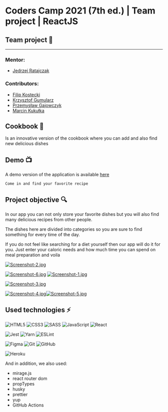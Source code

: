 # Coders Camp 2021 (7th ed.) | Team project | ReactJS

## Team project 🏢

---

### Mentor:

- [Jędrzej Ratajczak](https://github.com/Nilphym)

### Contributors:

- [Filip Kostecki](https://github.com/kostnerek)
- [Krzysztof Gumularz](https://github.com/KrisGum)
- [Przemysław Gajowczyk](https://github.com/Przemyslaw-G)
- [Marcin Kukułka](https://github.com/MarcinKukulka)

## Cookbook 📙

  Is an innovative version of the cookbook where you can add and also find new delicious dishes

## Demo 📺

A demo version of the application is available [here](https://cookbook-crew.herokuapp.com/)

    Come in and find your favorite recipe

## Project objective 🔍

In our app you can not only store your favorite dishes but you will also find many delicious recipes from other people. 

The dishes here are divided into categories so you are sure to find something for every time of the day.

If you do not feel like searching for a diet yourself then our app will do it for you. Just enter your caloric needs and how much time you can spend on meal preparation and voila


[![Screenshot-2.jpg](https://i.postimg.cc/tgPcSw6R/Screenshot-2.jpg)](https://postimg.cc/TydQhkQB)

[![Screenshot-6.jpg](https://i.postimg.cc/xjJSMxxC/Screenshot-6.jpg)](https://postimg.cc/rzkbLJLX)
[![Screenshot-1.jpg](https://i.postimg.cc/ZK8FQm7M/Screenshot-1.jpg)](https://postimg.cc/N50Hy3w6)

[![Screenshot-3.jpg](https://i.postimg.cc/tgT37xXK/Screenshot-3.jpg)](https://postimg.cc/w1CyG3R2)

[![Screenshot-4.jpg](https://i.postimg.cc/BnN5qgG5/Screenshot-4.jpg)](https://postimg.cc/XrGBL9qX)[![Screenshot-5.jpg](https://i.postimg.cc/FHhg56ws/Screenshot-5.jpg)](https://postimg.cc/KRsgt0Zd)

## Used technologies ⚡

![HTML5](https://img.shields.io/badge/html5-%23E34F26.svg?style=for-the-badge&logo=html5&logoColor=white)
![CSS3](https://img.shields.io/badge/css3-%231572B6.svg?style=for-the-badge&logo=css3&logoColor=white)
![SASS](https://img.shields.io/badge/SASS-hotpink.svg?style=for-the-badge&logo=SASS&logoColor=white)
![JavaScript](https://img.shields.io/badge/javascript-%23323330.svg?style=for-the-badge&logo=javascript&logoColor=%23F7DF1E)
![React](https://img.shields.io/badge/react-%2320232a.svg?style=for-the-badge&logo=react&logoColor=%2361DAFB)

![Jest](https://img.shields.io/badge/-jest-%23C21325?style=for-the-badge&logo=jest&logoColor=white)
![Yarn](https://img.shields.io/badge/yarn-%232C8EBB.svg?style=for-the-badge&logo=yarn&logoColor=white)
![ESLint](https://img.shields.io/badge/ESLint-4B3263?style=for-the-badge&logo=eslint&logoColor=white)

![Figma](https://img.shields.io/badge/figma-%23F24E1E.svg?style=for-the-badge&logo=figma&logoColor=white)
![Git](https://img.shields.io/badge/git-%23F05033.svg?style=for-the-badge&logo=git&logoColor=white)
![GitHub](https://img.shields.io/badge/github-%23121011.svg?style=for-the-badge&logo=github&logoColor=white)

![Heroku](https://img.shields.io/badge/heroku-%23430098.svg?style=for-the-badge&logo=heroku&logoColor=white)

And in addition, we also used:

- mirage.js
- react router dom
- propTypes
- husky
- prettier
- yup
- GitHub Actions

